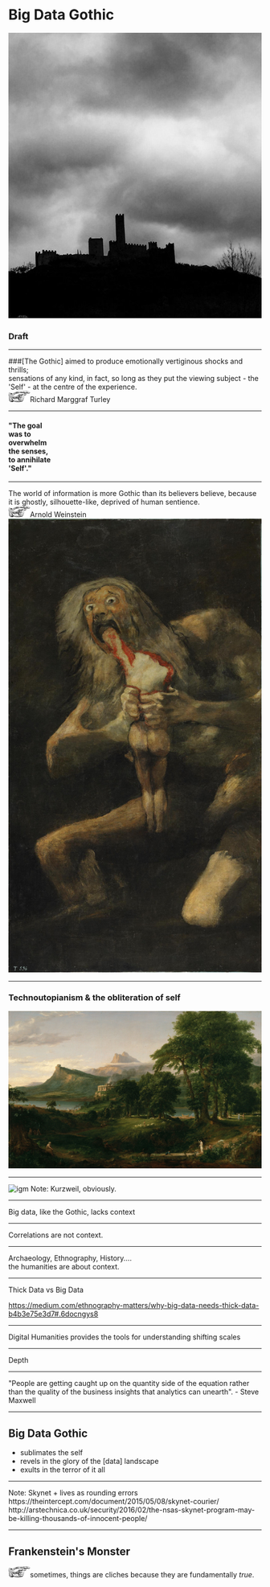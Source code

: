# Big Data Gothic

![by Sophie Hay](sophie-hay.jpg)

### Draft

---

###[The Gothic] aimed to produce emotionally vertiginous shocks and thrills;<br> sensations of any kind, in fact, so long as they put the viewing subject - the 'Self' - at the centre of the experience.
<br>![img](pointing-finger-hi.png)Richard Marggraf Turley

---

#### "The goal<br> was to <br>overwhelm <br>the senses,<br> to annihilate<br> 'Self'."
<section data-background="wanderer.jpg">
</section>


---

The world of information is more Gothic than its believers believe, because it is ghostly, silhouette-like, deprived of human sentience.
<br>![img](pointing-finger-hi.png)Arnold Weinstein
![cronos](saturn-eating-child.jpg)

---

### Technoutopianism & the obliteration of self
![image](arcadia.jpg)

---

![igm](https://upload.wikimedia.org/wikipedia/commons/e/e4/The_Singularity_is_Near.jpg)
Note:
Kurzweil, obviously.

---

Big data, like the Gothic, lacks context

---

Correlations are not context.

---

Archaeology, Ethnography, History.... <Br>the humanities are about context.

---

Thick Data vs Big Data

https://medium.com/ethnography-matters/why-big-data-needs-thick-data-b4b3e75e3d7#.6docngys8

---

Digital Humanities provides the tools for understanding shifting scales

---

Depth

---

"People are getting caught up on the quantity side of the equation rather than the quality of the business insights that analytics can unearth". - Steve Maxwell

---

## Big Data Gothic
+ sublimates the self
+ revels in the glory of the [data] landscape
+ exults in the terror of it all

---

<section data-background="http://cdn.arstechnica.net/wp-content/uploads/sites/3/2016/02/drone-on-tarmac-640x413.jpg"></section>
Note:
Skynet + lives as rounding errors
https://theintercept.com/document/2015/05/08/skynet-courier/
http://arstechnica.co.uk/security/2016/02/the-nsas-skynet-program-may-be-killing-thousands-of-innocent-people/

---

## Frankenstein's Monster
![img](pointing-finger-hi.png)sometimes, things are cliches because they are fundamentally _true_.
